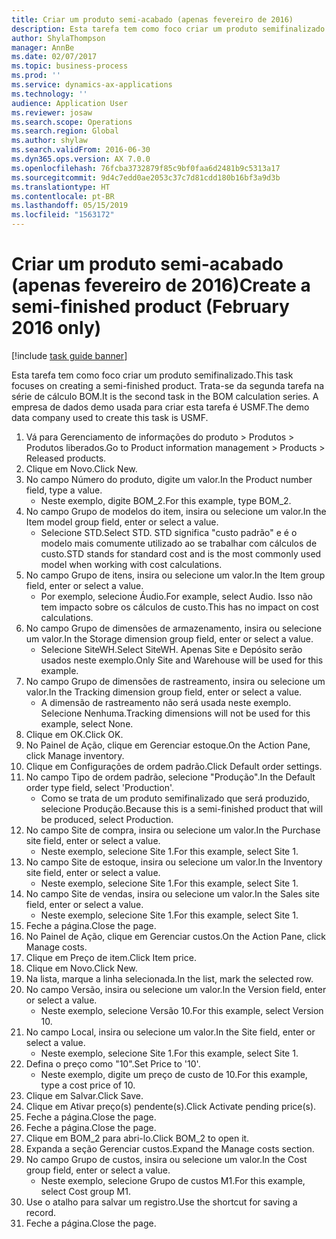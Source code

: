 ```yaml
---
title: Criar um produto semi-acabado (apenas fevereiro de 2016)
description: Esta tarefa tem como foco criar um produto semifinalizado.
author: ShylaThompson
manager: AnnBe
ms.date: 02/07/2017
ms.topic: business-process
ms.prod: ''
ms.service: dynamics-ax-applications
ms.technology: ''
audience: Application User
ms.reviewer: josaw
ms.search.scope: Operations
ms.search.region: Global
ms.author: shylaw
ms.search.validFrom: 2016-06-30
ms.dyn365.ops.version: AX 7.0.0
ms.openlocfilehash: 76fcba3732879f85c9bf0faa6d2481b9c5313a17
ms.sourcegitcommit: 9d4c7edd0ae2053c37c7d81cdd180b16bf3a9d3b
ms.translationtype: HT
ms.contentlocale: pt-BR
ms.lasthandoff: 05/15/2019
ms.locfileid: "1563172"
---
```

# <a name="create-a-semi-finished-product-february-2016-only"></a><span data-ttu-id="2a187-103">Criar um produto semi-acabado (apenas fevereiro de 2016)</span><span class="sxs-lookup"><span data-stu-id="2a187-103">Create a semi-finished product (February 2016 only)</span></span>

[!include [task guide banner](../../includes/task-guide-banner.md)]

<span data-ttu-id="2a187-104">Esta tarefa tem como foco criar um produto semifinalizado.</span><span class="sxs-lookup"><span data-stu-id="2a187-104">This task focuses on creating a semi-finished product.</span></span> <span data-ttu-id="2a187-105">Trata-se da segunda tarefa na série de cálculo BOM.</span><span class="sxs-lookup"><span data-stu-id="2a187-105">It is the second task in the BOM calculation series.</span></span> <span data-ttu-id="2a187-106">A empresa de dados demo usada para criar esta tarefa é USMF.</span><span class="sxs-lookup"><span data-stu-id="2a187-106">The demo data company used to create this task is USMF.</span></span>

1. <span data-ttu-id="2a187-107">Vá para Gerenciamento de informações do produto > Produtos > Produtos liberados.</span><span class="sxs-lookup"><span data-stu-id="2a187-107">Go to Product information management > Products > Released products.</span></span>
2. <span data-ttu-id="2a187-108">Clique em Novo.</span><span class="sxs-lookup"><span data-stu-id="2a187-108">Click New.</span></span>
3. <span data-ttu-id="2a187-109">No campo Número do produto, digite um valor.</span><span class="sxs-lookup"><span data-stu-id="2a187-109">In the Product number field, type a value.</span></span>
    * <span data-ttu-id="2a187-110">Neste exemplo, digite BOM_2.</span><span class="sxs-lookup"><span data-stu-id="2a187-110">For this example, type BOM_2.</span></span>  
4. <span data-ttu-id="2a187-111">No campo Grupo de modelos do item, insira ou selecione um valor.</span><span class="sxs-lookup"><span data-stu-id="2a187-111">In the Item model group field, enter or select a value.</span></span>
    * <span data-ttu-id="2a187-112">Selecione STD.</span><span class="sxs-lookup"><span data-stu-id="2a187-112">Select STD.</span></span> <span data-ttu-id="2a187-113">STD significa "custo padrão" e é o modelo mais comumente utilizado ao se trabalhar com cálculos de custo.</span><span class="sxs-lookup"><span data-stu-id="2a187-113">STD stands for standard cost and is the most commonly used model when working with cost calculations.</span></span>  
5. <span data-ttu-id="2a187-114">No campo Grupo de itens, insira ou selecione um valor.</span><span class="sxs-lookup"><span data-stu-id="2a187-114">In the Item group field, enter or select a value.</span></span>
    * <span data-ttu-id="2a187-115">Por exemplo, selecione Áudio.</span><span class="sxs-lookup"><span data-stu-id="2a187-115">For example, select Audio.</span></span> <span data-ttu-id="2a187-116">Isso não tem impacto sobre os cálculos de custo.</span><span class="sxs-lookup"><span data-stu-id="2a187-116">This has no impact on cost calculations.</span></span>  
6. <span data-ttu-id="2a187-117">No campo Grupo de dimensões de armazenamento, insira ou selecione um valor.</span><span class="sxs-lookup"><span data-stu-id="2a187-117">In the Storage dimension group field, enter or select a value.</span></span>
    * <span data-ttu-id="2a187-118">Selecione SiteWH.</span><span class="sxs-lookup"><span data-stu-id="2a187-118">Select SiteWH.</span></span> <span data-ttu-id="2a187-119">Apenas Site e Depósito serão usados neste exemplo.</span><span class="sxs-lookup"><span data-stu-id="2a187-119">Only Site and Warehouse will be used for this example.</span></span>  
7. <span data-ttu-id="2a187-120">No campo Grupo de dimensões de rastreamento, insira ou selecione um valor.</span><span class="sxs-lookup"><span data-stu-id="2a187-120">In the Tracking dimension group field, enter or select a value.</span></span>
    * <span data-ttu-id="2a187-121">A dimensão de rastreamento não será usada neste exemplo. Selecione Nenhuma.</span><span class="sxs-lookup"><span data-stu-id="2a187-121">Tracking dimensions will not be used for this example, select None.</span></span>  
8. <span data-ttu-id="2a187-122">Clique em OK.</span><span class="sxs-lookup"><span data-stu-id="2a187-122">Click OK.</span></span>
9. <span data-ttu-id="2a187-123">No Painel de Ação, clique em Gerenciar estoque.</span><span class="sxs-lookup"><span data-stu-id="2a187-123">On the Action Pane, click Manage inventory.</span></span>
10. <span data-ttu-id="2a187-124">Clique em Configurações de ordem padrão.</span><span class="sxs-lookup"><span data-stu-id="2a187-124">Click Default order settings.</span></span>
11. <span data-ttu-id="2a187-125">No campo Tipo de ordem padrão, selecione "Produção".</span><span class="sxs-lookup"><span data-stu-id="2a187-125">In the Default order type field, select 'Production'.</span></span>
    * <span data-ttu-id="2a187-126">Como se trata de um produto semifinalizado que será produzido, selecione Produção.</span><span class="sxs-lookup"><span data-stu-id="2a187-126">Because this is a semi-finished product that will be produced, select Production.</span></span>  
12. <span data-ttu-id="2a187-127">No campo Site de compra, insira ou selecione um valor.</span><span class="sxs-lookup"><span data-stu-id="2a187-127">In the Purchase site field, enter or select a value.</span></span>
    * <span data-ttu-id="2a187-128">Neste exemplo, selecione Site 1.</span><span class="sxs-lookup"><span data-stu-id="2a187-128">For this example, select Site 1.</span></span>  
13. <span data-ttu-id="2a187-129">No campo Site de estoque, insira ou selecione um valor.</span><span class="sxs-lookup"><span data-stu-id="2a187-129">In the Inventory site field, enter or select a value.</span></span>
    * <span data-ttu-id="2a187-130">Neste exemplo, selecione Site 1.</span><span class="sxs-lookup"><span data-stu-id="2a187-130">For this example, select Site 1.</span></span>  
14. <span data-ttu-id="2a187-131">No campo Site de vendas, insira ou selecione um valor.</span><span class="sxs-lookup"><span data-stu-id="2a187-131">In the Sales site field, enter or select a value.</span></span>
    * <span data-ttu-id="2a187-132">Neste exemplo, selecione Site 1.</span><span class="sxs-lookup"><span data-stu-id="2a187-132">For this example, select Site 1.</span></span>  
15. <span data-ttu-id="2a187-133">Feche a página.</span><span class="sxs-lookup"><span data-stu-id="2a187-133">Close the page.</span></span>
16. <span data-ttu-id="2a187-134">No Painel de Ação, clique em Gerenciar custos.</span><span class="sxs-lookup"><span data-stu-id="2a187-134">On the Action Pane, click Manage costs.</span></span>
17. <span data-ttu-id="2a187-135">Clique em Preço de item.</span><span class="sxs-lookup"><span data-stu-id="2a187-135">Click Item price.</span></span>
18. <span data-ttu-id="2a187-136">Clique em Novo.</span><span class="sxs-lookup"><span data-stu-id="2a187-136">Click New.</span></span>
19. <span data-ttu-id="2a187-137">Na lista, marque a linha selecionada.</span><span class="sxs-lookup"><span data-stu-id="2a187-137">In the list, mark the selected row.</span></span>
20. <span data-ttu-id="2a187-138">No campo Versão, insira ou selecione um valor.</span><span class="sxs-lookup"><span data-stu-id="2a187-138">In the Version field, enter or select a value.</span></span>
    * <span data-ttu-id="2a187-139">Neste exemplo, selecione Versão 10.</span><span class="sxs-lookup"><span data-stu-id="2a187-139">For this example, select Version 10.</span></span>  
21. <span data-ttu-id="2a187-140">No campo Local, insira ou selecione um valor.</span><span class="sxs-lookup"><span data-stu-id="2a187-140">In the Site field, enter or select a value.</span></span>
    * <span data-ttu-id="2a187-141">Neste exemplo, selecione Site 1.</span><span class="sxs-lookup"><span data-stu-id="2a187-141">For this example, select Site 1.</span></span>  
22. <span data-ttu-id="2a187-142">Defina o preço como "10".</span><span class="sxs-lookup"><span data-stu-id="2a187-142">Set Price to '10'.</span></span>
    * <span data-ttu-id="2a187-143">Neste exemplo, digite um preço de custo de 10.</span><span class="sxs-lookup"><span data-stu-id="2a187-143">For this example, type a cost price of 10.</span></span>  
23. <span data-ttu-id="2a187-144">Clique em Salvar.</span><span class="sxs-lookup"><span data-stu-id="2a187-144">Click Save.</span></span>
24. <span data-ttu-id="2a187-145">Clique em Ativar preço(s) pendente(s).</span><span class="sxs-lookup"><span data-stu-id="2a187-145">Click Activate pending price(s).</span></span>
25. <span data-ttu-id="2a187-146">Feche a página.</span><span class="sxs-lookup"><span data-stu-id="2a187-146">Close the page.</span></span>
26. <span data-ttu-id="2a187-147">Feche a página.</span><span class="sxs-lookup"><span data-stu-id="2a187-147">Close the page.</span></span>
27. <span data-ttu-id="2a187-148">Clique em BOM_2 para abri-lo.</span><span class="sxs-lookup"><span data-stu-id="2a187-148">Click BOM_2 to open it.</span></span>
28. <span data-ttu-id="2a187-149">Expanda a seção Gerenciar custos.</span><span class="sxs-lookup"><span data-stu-id="2a187-149">Expand the Manage costs section.</span></span>
29. <span data-ttu-id="2a187-150">No campo Grupo de custos, insira ou selecione um valor.</span><span class="sxs-lookup"><span data-stu-id="2a187-150">In the Cost group field, enter or select a value.</span></span>
    * <span data-ttu-id="2a187-151">Neste exemplo, selecione Grupo de custos M1.</span><span class="sxs-lookup"><span data-stu-id="2a187-151">For this example, select Cost group M1.</span></span>  
30. <span data-ttu-id="2a187-152">Use o atalho para salvar um registro.</span><span class="sxs-lookup"><span data-stu-id="2a187-152">Use the shortcut for saving a record.</span></span>
31. <span data-ttu-id="2a187-153">Feche a página.</span><span class="sxs-lookup"><span data-stu-id="2a187-153">Close the page.</span></span>

